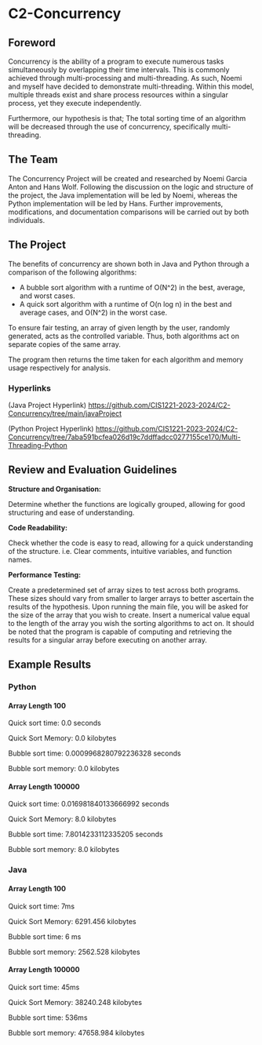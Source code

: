 # C2-Concurrency
## Foreword
Concurrency is the ability of a program to execute numerous tasks simultaneously by overlapping their time intervals. This is commonly achieved through multi-processing and multi-threading. As such, Noemi and myself have decided to demonstrate multi-threading. Within this model, multiple threads exist and share process resources within a singular process, yet they execute independently.

Furthermore, our hypothesis is that; The total sorting time of an algorithm will be decreased through the use of concurrency, specifically multi-threading.

## The Team
The Concurrency Project will be created and researched by Noemi Garcia Anton and Hans Wolf. Following the discussion on the logic and structure of the project, the Java implementation will be led by Noemi, whereas the Python implementation will be led by Hans. Further improvements, modifications, and documentation comparisons will be carried out by both individuals. 

## The Project
The benefits of concurrency are shown both in Java and Python through a comparison of the following algorithms:

- A bubble sort algorithm with a runtime of O(N^2) in the best, average, and worst cases.
- A quick sort algorithm with a runtime of O(n log n) in the best and average cases, and O(N^2) in the worst case.

To ensure fair testing, an array of given length by the user, randomly generated, acts as the controlled variable. Thus, both algorithms act on separate copies of the same array. 

The program then returns the time taken for each algorithm and memory usage respectively for analysis.

### Hyperlinks
(Java Project Hyperlink)
https://github.com/CIS1221-2023-2024/C2-Concurrency/tree/main/javaProject

(Python Project Hyperlink)
https://github.com/CIS1221-2023-2024/C2-Concurrency/tree/7aba591bcfea026d19c7ddffadcc0277155ce170/Multi-Threading-Python

## Review and Evaluation Guidelines
**Structure and Organisation:** 

Determine whether the functions are logically grouped, allowing for good structuring and ease of understanding.

**Code Readability:** 

Check whether the code is easy to read, allowing for a quick understanding of the structure. i.e. Clear comments, intuitive variables, and function names.

**Performance Testing:** 

Create a predetermined set of array sizes to test across both programs. These sizes should vary from smaller to larger arrays to better ascertain the results of the hypothesis. Upon running the main file, you will be asked for the size of the array that you wish to create. Insert a numerical value equal to the length of the array you wish the sorting algorithms to act on. It should be noted that the program is capable of computing and retrieving the results for a singular array before executing on another array.

## Example Results

### Python

#### Array Length 100
Quick sort time: 0.0 seconds

Quick Sort Memory: 0.0 kilobytes

Bubble sort time: 0.0009968280792236328 seconds

Bubble sort memory: 0.0 kilobytes

#### Array Length 100000
Quick sort time: 0.016981840133666992 seconds

Quick Sort Memory: 8.0 kilobytes

Bubble sort time: 7.8014233112335205 seconds

Bubble sort memory: 8.0 kilobytes

### Java

#### Array Length 100
Quick sort time: 7ms

Quick Sort Memory:  6291.456 kilobytes

Bubble sort time: 6 ms

Bubble sort memory: 2562.528 kilobytes

#### Array Length 100000
Quick sort time: 45ms

Quick Sort Memory: 38240.248 kilobytes

Bubble sort time: 536ms

Bubble sort memory: 47658.984 kilobytes

